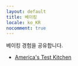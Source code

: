 ```yaml
---
layout: default
title: 베이킹 
locale: ko_KR
nocomment: true
---
```


베이킹 경험을 공유합니다.

* [America's Test Kitchen](/baking/atk)
